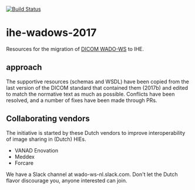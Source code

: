 [![Build Status](https://travis-ci.org/watzo/ihe-wadows-2017.svg?branch=master)](https://travis-ci.org/watzo/ihe-wadows-2017)

# ihe-wadows-2017
Resources for the migration of [DICOM WADO-WS](http://dicom.nema.org/medical/dicom/2017b/output/html/part18.html#sect_6.3) to IHE. 

## approach

The supportive resources (schemas and WSDL) have been copied from the last version of the DICOM standard that contained them (2017b) and edited to match the normative text as much as possible. Conflicts have been resolved, and a number of fixes have been made through PRs.

## Collaborating vendors
The initiative is started by these Dutch vendors to improve interoperability of image sharing in (Dutch) HIEs.

* VANAD Enovation
* Meddex
* Forcare

We have a Slack channel at wado-ws-nl.slack.com. Don't let the Dutch flavor discourage you, anyone interested can join.
